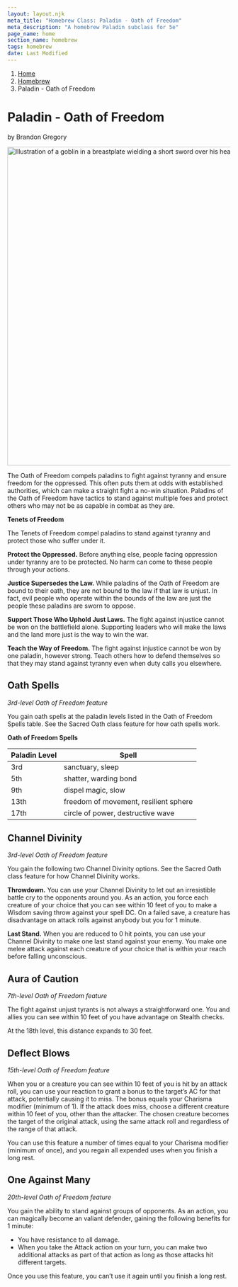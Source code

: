 ```yaml
---
layout: layout.njk
meta_title: "Homebrew Class: Paladin - Oath of Freedom"
meta_description: "A homebrew Paladin subclass for 5e"
page_name: home
section_name: homebrew
tags: homebrew
date: Last Modified
---
```


<div id="breadcrumbs"></div>

1. [Home](/)
2. [Homebrew](/5e-homebrew/)
3. Paladin - Oath of Freedom

# Paladin - Oath of Freedom
<p class="author">by Brandon Gregory</p>

<img
  src="/images/Paladin-Oath-of-Freedom-Muted.webp"
  srcset="/images/Paladin - Oath of Freedom - Muted - 720.webp 720w,
          /images/Paladin-Oath-of-Freedom-Muted.webp 1536w"
  sizes="(min-width: 768px) 768px,
         360px"
  alt="Illustration of a goblin in a breastplate wielding a short sword over his head"
  class="hero"
  height="720" width="720" />

The Oath of Freedom compels paladins to fight against tyranny and ensure freedom for the oppressed. This often puts them at odds with established authorities, which can make a straight fight a no-win situation. Paladins of the Oath of Freedom have tactics to stand against multiple foes and protect others who may not be as capable in combat as they are.

**Tenets of Freedom**

The Tenets of Freedom compel paladins to stand against tyranny and protect those who suffer under it.

**Protect the Oppressed.** Before anything else, people facing oppression under tyranny are to be protected. No harm can come to these people through your actions.

**Justice Supersedes the Law.** While paladins of the Oath of Freedom are bound to their oath, they are not bound to the law if that law is unjust. In fact, evil people who operate within the bounds of the law are just the people these paladins are sworn to oppose.

**Support Those Who Uphold Just Laws.** The fight against injustice cannot be won on the battlefield alone. Supporting leaders who will make the laws and the land more just is the way to win the war.

**Teach the Way of Freedom.** The fight against injustice cannot be won by one paladin, however strong. Teach others how to defend themselves so that they may stand against tyranny even when duty calls you elsewhere.

## Oath Spells

_3rd-level Oath of Freedom feature_

You gain oath spells at the paladin levels listed in the Oath of Freedom Spells table. See the Sacred Oath class feature for how oath spells work.

**Oath of Freedom Spells**

|Paladin Level|Spell|
|-------------|-----|
|3rd|sanctuary, sleep|
|5th|shatter, warding bond|
|9th|dispel magic, slow|
|13th|freedom of movement, resilient sphere|
|17th|circle of power, destructive wave|

## Channel Divinity

_3rd-level Oath of Freedom feature_

You gain the following two Channel Divinity options. See the Sacred Oath class feature for how Channel Divinity works.

**Throwdown.** You can use your Channel Divinity to let out an irresistible battle cry to the opponents around you. As an action, you force each creature of your choice that you can see within 10 feet of you to make a Wisdom saving throw against your spell DC. On a failed save, a creature has disadvantage on attack rolls against anybody but you for 1 minute.

**Last Stand.** When you are reduced to 0 hit points, you can use your Channel Divinity to make one last stand against your enemy. You make one melee attack against each creature of your choice that is within your reach before falling unconscious.

## Aura of Caution

_7th-level Oath of Freedom feature_

The fight against unjust tyrants is not always a straightforward one. You and allies you can see within 10 feet of you have advantage on Stealth checks.

At the 18th level, this distance expands to 30 feet.

## Deflect Blows

_15th-level Oath of Freedom feature_

When you or a creature you can see within 10 feet of you is hit by an attack roll, you can use your reaction to grant a bonus to the target’s AC for that attack, potentially causing it to miss. The bonus equals your Charisma modifier (minimum of 1). If the attack does miss, choose a different creature within 10 feet of you, other than the attacker. The chosen creature becomes the target of the original attack, using the same attack roll and regardless of the range of that attack.

You can use this feature a number of times equal to your Charisma modifier (minimum of once), and you regain all expended uses when you finish a long rest.

## One Against Many

_20th-level Oath of Freedom feature_

You gain the ability to stand against groups of opponents. As an action, you can magically become an valiant defender, gaining the following benefits for 1 minute:

* You have resistance to all damage.
* When you take the Attack action on your turn, you can make two additional attacks as part of that action as long as those attacks hit different targets.

Once you use this feature, you can’t use it again until you finish a long rest.

